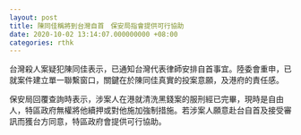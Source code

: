 ```yaml
---
layout: post
title: 陳同佳稱將到台灣自首　保安局指會提供可行協助
date: 2020-10-02 13:14:07.000000000 +08:00
categories: rthk
---
```


台灣殺人案疑犯陳同佳表示，已通知台灣代表律師安排自首事宜。陸委會重申，已就案件建立單一聯繫窗口，關鍵在於陳同佳真實的投案意願，及港府的責任感。

保安局回覆查詢時表示，涉案人在港就清洗黑錢案的服刑經已完畢，現時是自由人，特區政府無權將他續押或對他施加強制措施。若涉案人願意赴台自首及接受審訊而獲台方同意，特區政府會提供可行協助。
